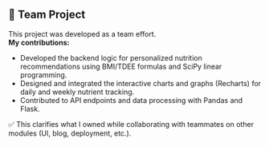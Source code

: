 ## 👥 Team Project

This project was developed as a team effort.  
**My contributions:**  
- Developed the backend logic for personalized nutrition recommendations using BMI/TDEE formulas and SciPy linear programming.
- Designed and integrated the interactive charts and graphs (Recharts) for daily and weekly nutrient tracking.
- Contributed to API endpoints and data processing with Pandas and Flask.

✅ This clarifies what I owned while collaborating with teammates on other modules (UI, blog, deployment, etc.).

